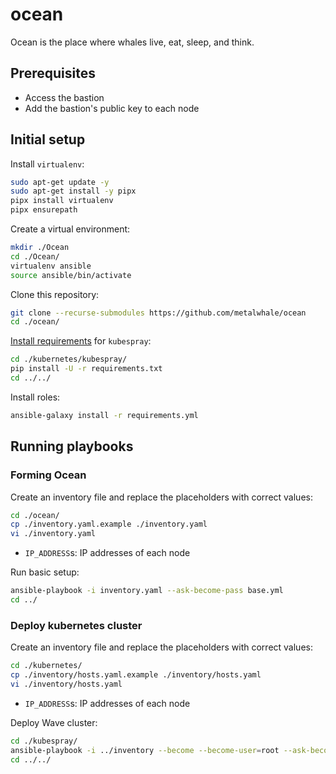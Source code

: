 # ocean
Ocean is the place where whales live, eat, sleep, and think.

## Prerequisites
- Access the bastion
- Add the bastion's public key to each node

## Initial setup
Install `virtualenv`:
```bash
sudo apt-get update -y
sudo apt-get install -y pipx
pipx install virtualenv
pipx ensurepath
```

Create a virtual environment:
```bash
mkdir ./Ocean
cd ./Ocean/
virtualenv ansible
source ansible/bin/activate
```

Clone this repository:
```bash
git clone --recurse-submodules https://github.com/metalwhale/ocean
cd ./ocean/
```

[Install requirements](https://github.com/kubernetes-sigs/kubespray/blob/v2.26.0/docs/ansible/ansible.md#installing-ansible) for `kubespray`:
```bash
cd ./kubernetes/kubespray/
pip install -U -r requirements.txt
cd ../../
```

Install roles:
```bash
ansible-galaxy install -r requirements.yml
```

## Running playbooks
### Forming Ocean
Create an inventory file and replace the placeholders with correct values:
```bash
cd ./ocean/
cp ./inventory.yaml.example ./inventory.yaml
vi ./inventory.yaml
```
- `IP_ADDRESS`s: IP addresses of each node

Run basic setup:
```bash
ansible-playbook -i inventory.yaml --ask-become-pass base.yml
cd ../
```

### Deploy kubernetes cluster
Create an inventory file and replace the placeholders with correct values:
```bash
cd ./kubernetes/
cp ./inventory/hosts.yaml.example ./inventory/hosts.yaml
vi ./inventory/hosts.yaml
```
- `IP_ADDRESS`s: IP addresses of each node

Deploy Wave cluster:
```bash
cd ./kubespray/
ansible-playbook -i ../inventory --become --become-user=root --ask-become-pass cluster.yml
cd ../../
```
